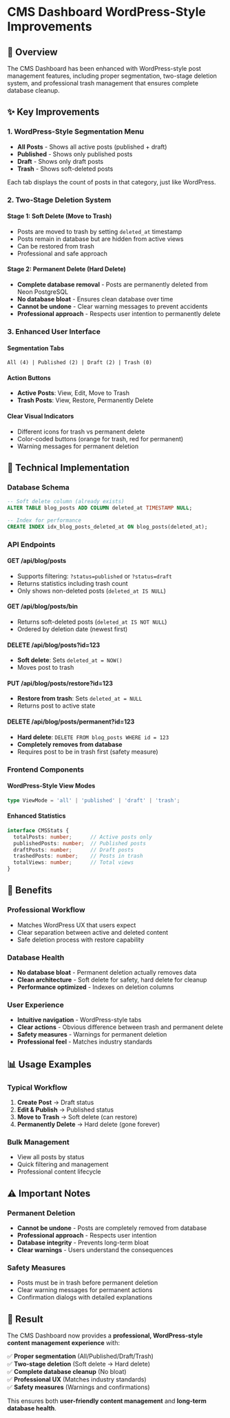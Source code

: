 # CMS Dashboard WordPress-Style Improvements

## 🎯 **Overview**

The CMS Dashboard has been enhanced with WordPress-style post management features, including proper segmentation, two-stage deletion system, and professional trash management that ensures complete database cleanup.

## ✨ **Key Improvements**

### 1. **WordPress-Style Segmentation Menu**
- **All Posts** - Shows all active posts (published + draft)
- **Published** - Shows only published posts
- **Draft** - Shows only draft posts  
- **Trash** - Shows soft-deleted posts

Each tab displays the count of posts in that category, just like WordPress.

### 2. **Two-Stage Deletion System**

#### **Stage 1: Soft Delete (Move to Trash)**
- Posts are moved to trash by setting `deleted_at` timestamp
- Posts remain in database but are hidden from active views
- Can be restored from trash
- Professional and safe approach

#### **Stage 2: Permanent Delete (Hard Delete)**
- **Complete database removal** - Posts are permanently deleted from Neon PostgreSQL
- **No database bloat** - Ensures clean database over time
- **Cannot be undone** - Clear warning messages to prevent accidents
- **Professional approach** - Respects user intention to permanently delete

### 3. **Enhanced User Interface**

#### **Segmentation Tabs**
```
All (4) | Published (2) | Draft (2) | Trash (0)
```

#### **Action Buttons**
- **Active Posts**: View, Edit, Move to Trash
- **Trash Posts**: View, Restore, Permanently Delete

#### **Clear Visual Indicators**
- Different icons for trash vs permanent delete
- Color-coded buttons (orange for trash, red for permanent)
- Warning messages for permanent deletion

## 🔧 **Technical Implementation**

### **Database Schema**
```sql
-- Soft delete column (already exists)
ALTER TABLE blog_posts ADD COLUMN deleted_at TIMESTAMP NULL;

-- Index for performance
CREATE INDEX idx_blog_posts_deleted_at ON blog_posts(deleted_at);
```

### **API Endpoints**

#### **GET /api/blog/posts**
- Supports filtering: `?status=published` or `?status=draft`
- Returns statistics including trash count
- Only shows non-deleted posts (`deleted_at IS NULL`)

#### **GET /api/blog/posts/bin**
- Returns soft-deleted posts (`deleted_at IS NOT NULL`)
- Ordered by deletion date (newest first)

#### **DELETE /api/blog/posts?id=123**
- **Soft delete**: Sets `deleted_at = NOW()`
- Moves post to trash

#### **PUT /api/blog/posts/restore?id=123**
- **Restore from trash**: Sets `deleted_at = NULL`
- Returns post to active state

#### **DELETE /api/blog/posts/permanent?id=123**
- **Hard delete**: `DELETE FROM blog_posts WHERE id = 123`
- **Completely removes from database**
- Requires post to be in trash first (safety measure)

### **Frontend Components**

#### **WordPress-Style View Modes**
```typescript
type ViewMode = 'all' | 'published' | 'draft' | 'trash';
```

#### **Enhanced Statistics**
```typescript
interface CMSStats {
  totalPosts: number;      // Active posts only
  publishedPosts: number;  // Published posts
  draftPosts: number;      // Draft posts
  trashedPosts: number;    // Posts in trash
  totalViews: number;      // Total views
}
```

## 🚀 **Benefits**

### **Professional Workflow**
- Matches WordPress UX that users expect
- Clear separation between active and deleted content
- Safe deletion process with restore capability

### **Database Health**
- **No database bloat** - Permanent deletion actually removes data
- **Clean architecture** - Soft delete for safety, hard delete for cleanup
- **Performance optimized** - Indexes on deletion columns

### **User Experience**
- **Intuitive navigation** - WordPress-style tabs
- **Clear actions** - Obvious difference between trash and permanent delete
- **Safety measures** - Warnings for permanent deletion
- **Professional feel** - Matches industry standards

## 📊 **Usage Examples**

### **Typical Workflow**
1. **Create Post** → Draft status
2. **Edit & Publish** → Published status
3. **Move to Trash** → Soft delete (can restore)
4. **Permanently Delete** → Hard delete (gone forever)

### **Bulk Management**
- View all posts by status
- Quick filtering and management
- Professional content lifecycle

## ⚠️ **Important Notes**

### **Permanent Deletion**
- **Cannot be undone** - Posts are completely removed from database
- **Professional approach** - Respects user intention
- **Database integrity** - Prevents long-term bloat
- **Clear warnings** - Users understand the consequences

### **Safety Measures**
- Posts must be in trash before permanent deletion
- Clear warning messages for permanent actions
- Confirmation dialogs with detailed explanations

## 🎉 **Result**

The CMS Dashboard now provides a **professional, WordPress-style content management experience** with:

✅ **Proper segmentation** (All/Published/Draft/Trash)  
✅ **Two-stage deletion** (Soft delete → Hard delete)  
✅ **Complete database cleanup** (No bloat)  
✅ **Professional UX** (Matches industry standards)  
✅ **Safety measures** (Warnings and confirmations)  

This ensures both **user-friendly content management** and **long-term database health**.
